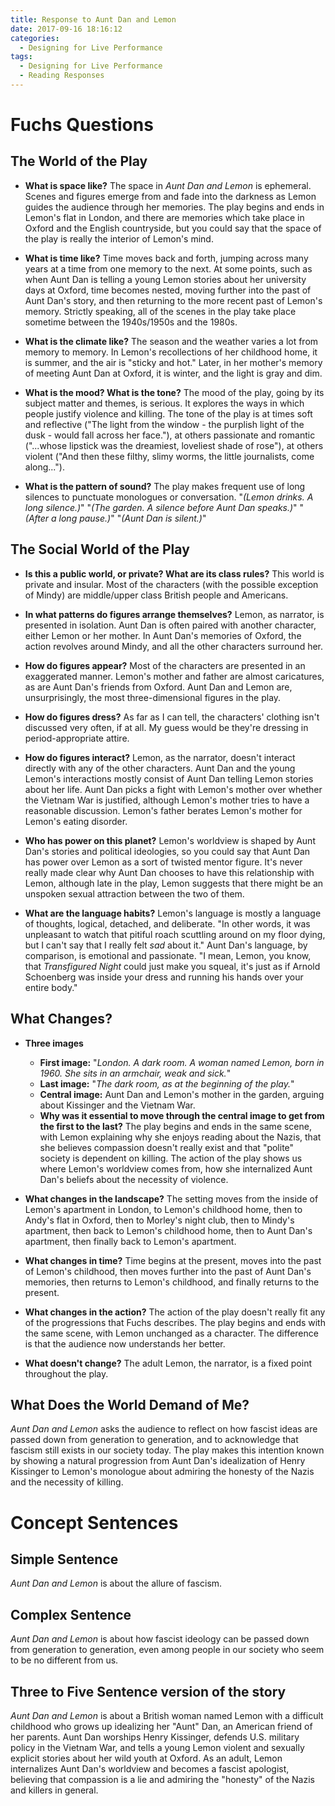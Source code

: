 ```yaml
---
title: Response to Aunt Dan and Lemon
date: 2017-09-16 18:16:12
categories:
  - Designing for Live Performance
tags:
  - Designing for Live Performance
  - Reading Responses
---
```


# Fuchs Questions

## The World of the Play

* **What is space like?** The space in _Aunt Dan and Lemon_ is ephemeral. Scenes and figures emerge from and fade into the darkness as Lemon guides the audience through her memories. The play begins and ends in Lemon's flat in London, and there are memories which take place in Oxford and the English countryside, but you could say that the space of the play is really the interior of Lemon's mind.

* **What is time like?** Time moves back and forth, jumping across many years at a time from one memory to the next. At some points, such as when Aunt Dan is telling a young Lemon stories about her university days at Oxford, time becomes nested, moving further into the past of Aunt Dan's story, and then returning to the more recent past of Lemon's memory. Strictly speaking, all of the scenes in the play take place sometime between the 1940s/1950s and the 1980s.

* **What is the climate like?** The season and the weather varies a lot from memory to memory. In Lemon's recollections of her childhood home, it is summer, and the air is "sticky and hot." Later, in her mother's memory of meeting Aunt Dan at Oxford, it is winter, and the light is gray and dim.

* **What is the mood? What is the tone?** The mood of the play, going by its subject matter and themes, is serious. It explores the ways in which people justify violence and killing. The tone of the play is at times soft and reflective ("The light from the window - the purplish light of the dusk - would fall across her face."), at others passionate and romantic ("...whose lipstick was the dreamiest, loveliest shade of rose"), at others violent ("And then these filthy, slimy worms, the little journalists, come along...").

* **What is the pattern of sound?** The play makes frequent use of long silences to punctuate monologues or conversation. "_(Lemon drinks. A long silence.)_"  "_(The garden. A silence before Aunt Dan speaks.)_" "_(After a long pause.)_" "_(Aunt Dan is silent.)_"

## The Social World of the Play

* **Is this a public world, or private? What are its class rules?** This world is private and insular. Most of the characters (with the possible exception of Mindy) are middle/upper class British people and Americans.

* **In what patterns do figures arrange themselves?** Lemon, as narrator, is presented in isolation. Aunt Dan is often paired with another character, either Lemon or her mother. In Aunt Dan's memories of Oxford, the action revolves around Mindy, and all the other characters surround her.

* **How do figures appear?** Most of the characters are presented in an exaggerated manner. Lemon's mother and father are almost caricatures, as are Aunt Dan's friends from Oxford. Aunt Dan and Lemon are, unsurprisingly, the most three-dimensional figures in the play.

* **How do figures dress?** As far as I can tell, the characters' clothing isn't discussed very often, if at all. My guess would be they're dressing in period-appropriate attire.

* **How do figures interact?** Lemon, as the narrator, doesn't interact directly with any of the other characters. Aunt Dan and the young Lemon's interactions mostly consist of Aunt Dan telling Lemon stories about her life. Aunt Dan picks a fight with Lemon's mother over whether the Vietnam War is justified, although Lemon's mother tries to have a reasonable discussion. Lemon's father berates Lemon's mother for Lemon's eating disorder.

* **Who has power on this planet?** Lemon's worldview is shaped by Aunt Dan's stories and political ideologies, so you could say that Aunt Dan has power over Lemon as a sort of twisted mentor figure. It's never really made clear why Aunt Dan chooses to have this relationship with Lemon, although late in the play, Lemon suggests that there might be an unspoken sexual attraction between the two of them.

* **What are the language habits?** Lemon's language is mostly a language of thoughts, logical, detached, and deliberate. "In other words, it was unpleasant to watch that pitiful roach scuttling around on my floor dying, but I can't say that I really felt _sad_ about it." Aunt Dan's language, by comparison, is emotional and passionate. "I mean, Lemon, you know, that _Transfigured Night_ could just make you squeal, it's just as if Arnold Schoenberg was inside your dress and running his hands over your entire body."

## What Changes?

* **Three images**
  * **First image:** "_London. A dark room. A woman named Lemon, born in 1960. She sits in an armchair, weak and sick._"
  * **Last image:** "_The dark room, as at the beginning of the play._"
  * **Central image:** Aunt Dan and Lemon's mother in the garden, arguing about Kissinger and the Vietnam War.
  * **Why was it essential to move through the central image to get from the first to the last?** The play begins and ends in the same scene, with Lemon explaining why she enjoys reading about the Nazis, that she believes compassion doesn't really exist and that "polite" society is dependent on killing. The action of the play shows us where Lemon's worldview comes from, how she internalized Aunt Dan's beliefs about the necessity of violence.

* **What changes in the landscape?** The setting moves from the inside of Lemon's apartment in London, to Lemon's childhood home, then to Andy's flat in Oxford, then to Morley's night club, then to Mindy's apartment, then back to Lemon's childhood home, then to Aunt Dan's apartment, then finally back to Lemon's apartment.

* **What changes in time?** Time begins at the present, moves into the past of Lemon's childhood, then moves further into the past of Aunt Dan's memories, then returns to Lemon's childhood, and finally returns to the present.

* **What changes in the action?** The action of the play doesn't really fit any of the progressions that Fuchs describes. The play begins and ends with the same scene, with Lemon unchanged as a character. The difference is that the audience now understands her better.

* **What doesn't change?** The adult Lemon, the narrator, is a fixed point throughout the play.

## What Does the World Demand of Me?

_Aunt Dan and Lemon_ asks the audience to reflect on how fascist ideas are passed down from generation to generation, and to acknowledge that fascism still exists in our society today. The play makes this intention known by showing a natural progression from Aunt Dan's idealization of Henry Kissinger to Lemon's monologue about admiring the honesty of the Nazis and the necessity of killing.

# Concept Sentences

## Simple Sentence

_Aunt Dan and Lemon_ is about the allure of fascism.

## Complex Sentence

_Aunt Dan and Lemon_ is about how fascist ideology can be passed down from generation to generation, even among people in our society who seem to be no different from us.

## Three to Five Sentence version of the story

_Aunt Dan and Lemon_ is about a British woman named Lemon with a difficult childhood who grows up idealizing her "Aunt" Dan, an American friend of her parents. Aunt Dan worships Henry Kissinger, defends U.S. military policy in the Vietnam War, and tells a young Lemon violent and sexually explicit stories about her wild youth at Oxford. As an adult, Lemon internalizes Aunt Dan's worldview and becomes a fascist apologist, believing that compassion is a lie and admiring the "honesty" of the Nazis and killers in general.
